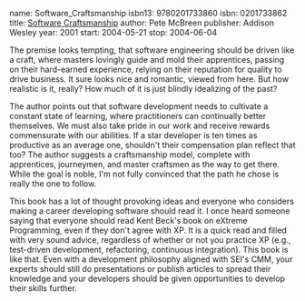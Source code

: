 name: Software_Craftsmanship
isbn13: 9780201733860
isbn: 0201733862
title: [Software Craftsmanship](http://amzn.com/0201733862)
author: Pete McBreen
publisher: Addison Wesley
year: 2001
start: 2004-05-21
stop: 2004-06-04

The premise looks tempting, that software engineering should be
driven like a craft, where masters lovingly guide and mold their
apprentices, passing on their hard-earned experience, relying on
their reputation for quality to drive business.  It sure looks nice
and romantic, viewed from here.  But how realistic is it, really?
How much of it is just blindly idealizing of the past?

The author points out that software development needs to
cultivate a constant state of learning, where practitioners can
continually better themselves.  We must also take pride in our work
and receive rewards commensurate with our abilities.  If a star
developer is ten times as productive as an average one, shouldn't
their compensation plan reflect that too?  The author suggests
a craftsmanship model, complete with apprentices, journeymen, and
master craftsmen as the way to get there.  While the goal is noble,
I'm not fully convinced that the path he chose is really the one to
follow.

This book has a lot of thought provoking ideas and everyone who
considers making a career developing software should read it.  I
once heard someone saying that everyone should read Kent Beck's
book on eXtreme Programming, even if they don't agree with XP.  It
is a quick read and filled with very sound advice, regardless of
whether or not you practice XP (e.g., test-driven development,
refactoring, continuous integration).  This book is like that.
Even with a development philosophy aligned with SEI's CMM, your
experts should still do presentations or publish articles to spread
their knowledge and your developers should be given opportunities
to develop their skills further.

